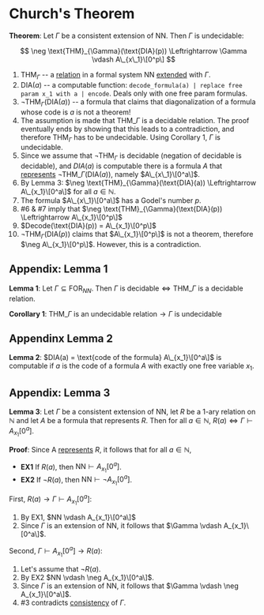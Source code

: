 # Church's Theorem

**Theorem**: Let $\Gamma$ be a consistent extension of NN. Then $\Gamma$ is undecidable:

$$
\neg \text{THM}_{\Gamma}(\text{DIA}(p)) \Leftrightarrow \Gamma \vdash A\_{x\_1}\[0^p\]
$$

1. $\text{THM}_{\Gamma}$ -- a [relation](https://github.com/marti-1/notebooks/blob/master/math/on-functions-and-relations.md) in a formal system NN [extended](https://github.com/marti-1/notebooks/blob/master/math/on-extension.md#formal-arithmetic) with $\Gamma$.
2. $\text{DIA}(a)$ -- a computable function: `decode_formula(a) | replace free param x_1 with a | encode`. Deals only with one free param formulas.
3. $\neg \text{THM}_{\Gamma}(\text{DIA}(a))$ -- a formula that claims that diagonalization of a formula whose code is $a$ is not a theorem!
4. The assumption is made that $\text{THM}\_{\Gamma}$ is a decidable relation. The proof eventually ends by showing that this leads to a contradiction, and therefore $\text{THM}_{\Gamma}$ has to be undecidable. Using Corollary 1, $\Gamma~\text{is undecidable}$.
5. Since we assume that $\neg \text{THM}_{\Gamma}$ is decidable (negation of decidable is decidable), and $DIA(a)$ is computable there is a formula $A$ that [represents](https://github.com/marti-1/notebooks/blob/master/math/on-representing.md) $\neg \text{THM}\_{\Gamma}(\text{DIA}(a))$, namely $A\_{x\_1}\[0^a\]$.
6. By Lemma 3: $\neg \text{THM}_{\Gamma}(\text{DIA}(a)) \Leftrightarrow A\_{x_1}\[0^a\]$ for all $a\in \mathbb{N}$.
7. The formula $A\_{x\_1}\[0^a\]$ has a Godel's number $p$.
8. #6 & #7 imply that $\neg \text{THM}_{\Gamma}(\text{DIA}(p)) \Leftrightarrow A\_{x_1}\[0^p\]$
9. $Decode(\text{DIA}(p)) = A\_{x_1}\[0^p\]$
10. $\neg \text{THM}_{\Gamma}(\text{DIA}(p))$ claims that $A\_{x_1}\[0^p\]$ is not a theorem, therefore $\neg A\_{x_1}\[0^p\]$. However, this is a contradiction.

## Appendix: Lemma 1

**Lemma 1**: Let $\Gamma \subseteq \text{FOR}_{NN}$. Then $\Gamma ~\text{is decidable} \Leftrightarrow \text{THM}\_{\Gamma}$ is a decidable relation. 

**Corollary 1**: $\text{THM}\_{\Gamma}~\text{is an undecidable relation} \rightarrow \Gamma ~\text{is undecidable}$

## Appendinx Lemma 2

**Lemma 2**: $DIA(a) = \text{code of the formula} A\_{x_1}\[0^a\]$ is computable if $a$ is the code of a formula $A$ with exactly one free variable $x_1$.

## Appendix: Lemma 3

**Lemma 3**: Let $\Gamma$ be a consistent extension of NN, let $R$ be a 1-ary relation on $\mathbb{N}$ and let $A$ be a formula that represents $R$. Then for all $a\in \mathbb{N}$, $R(a) \Leftrightarrow \Gamma \vdash A_{x_1}[0^a]$.

**Proof**: Since A [represents](https://github.com/marti-1/notebooks/blob/master/math/on-representing.md) $R$, it follows that for all $a \in \mathbb{N}$,

* **EX1** If $R(a)$, then $\text{NN} \vdash A_{x_1}[0^a]$.
* **EX2** If $\neg R(a)$, then $\text{NN} \vdash \neg A_{x_1}[0^a]$.

First, $R(a) \rightarrow \Gamma \vdash A_{x_1}[0^a]$:

1. By EX1, $NN \vdash A_{x_1}\[0^a\]$
2. Since $\Gamma$ is an extension of NN, it follows that $\Gamma \vdash A_{x_1}\[0^a\]$.

Second, $\Gamma \vdash A_{x_1}[0^a] \rightarrow R(a)$:
1. Let's assume that $\neg R(a)$.
2. By EX2 $NN \vdash \neg A_{x_1}\[0^a\]$.
3. Since $\Gamma$ is an extension of NN, it follows that $\Gamma \vdash \neg A_{x_1}\[0^a\]$.
4. #3 contradicts [consistency](https://github.com/marti-1/notebooks/blob/master/math/on-consistency.md) of $\Gamma$.
